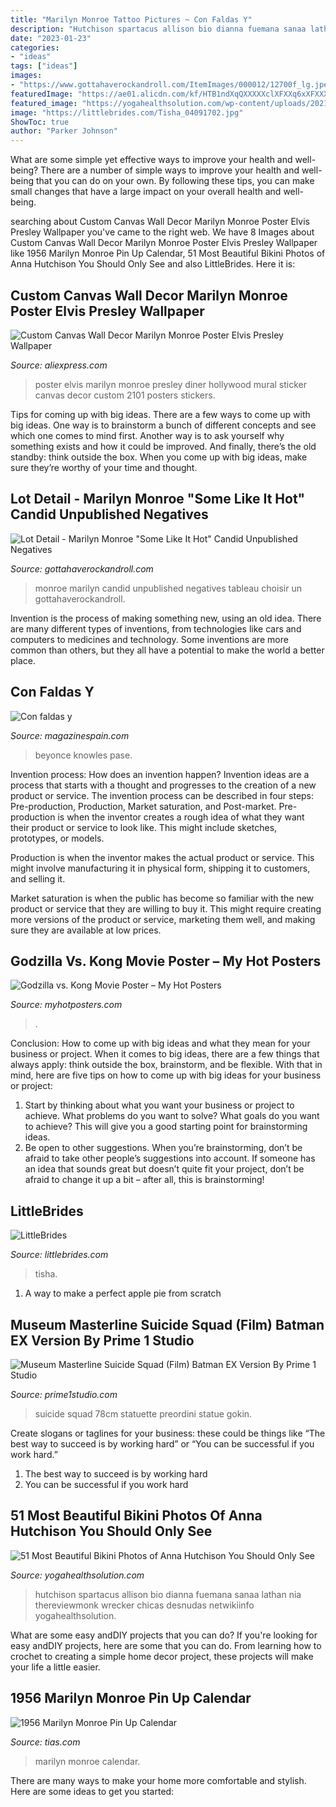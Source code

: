 ```yaml
---
title: "Marilyn Monroe Tattoo Pictures ~ Con Faldas Y"
description: "Hutchison spartacus allison bio dianna fuemana sanaa lathan nia thereviewmonk wrecker chicas desnudas netwikiinfo yogahealthsolution"
date: "2023-01-23"
categories:
- "ideas"
tags: ["ideas"]
images:
- "https://www.gottahaverockandroll.com/ItemImages/000012/12700f_lg.jpeg"
featuredImage: "https://ae01.alicdn.com/kf/HTB1ndXqQXXXXXclXFXXq6xXFXXXv/Custom-Canvas-Wall-Decor-Marilyn-Monroe-Poster-Elvis-Presley-Wallpaper-Hollywood-Diner-Sticker-Mural-2101.jpg"
featured_image: "https://yogahealthsolution.com/wp-content/uploads/2021/04/anna-hutchison_2117_6_wet.jpg"
image: "https://littlebrides.com/Tisha_04091702.jpg"
ShowToc: true
author: "Parker Johnson"
---
```



What are some simple yet effective ways to improve your health and well-being?
There are a number of simple ways to improve your health and well-being that you can do on your own. By following these tips, you can make small changes that have a large impact on your overall health and well-being.

	

		
searching about Custom Canvas Wall Decor Marilyn Monroe Poster Elvis Presley Wallpaper you've came to the right web. We have 8 Images about Custom Canvas Wall Decor Marilyn Monroe Poster Elvis Presley Wallpaper like 1956 Marilyn Monroe Pin Up Calendar, 51 Most Beautiful Bikini Photos of Anna Hutchison You Should Only See and also LittleBrides. Here it is:
		
    
## Custom Canvas Wall Decor Marilyn Monroe Poster Elvis Presley Wallpaper

<img loading=lazy src="https://ae01.alicdn.com/kf/HTB1ndXqQXXXXXclXFXXq6xXFXXXv/Custom-Canvas-Wall-Decor-Marilyn-Monroe-Poster-Elvis-Presley-Wallpaper-Hollywood-Diner-Sticker-Mural-2101.jpg" onerror="this.onerror=null;this.src='https://tse2.mm.bing.net/th?id=OIP.-Hn2N9kyvpfjWF9bDVTRFAHaLH&amp;pid=15.1';" alt="Custom Canvas Wall Decor Marilyn Monroe Poster Elvis Presley Wallpaper">

_Source: aliexpress.com_

>poster elvis marilyn monroe presley diner hollywood mural sticker canvas decor custom 2101 posters stickers. 

	

Tips for coming up with big ideas.
There are a few ways to come up with big ideas. One way is to brainstorm a bunch of different concepts and see which one comes to mind first. Another way is to ask yourself why something exists and how it could be improved. And finally, there’s the old standby: think outside the box. When you come up with big ideas, make sure they’re worthy of your time and thought.

    
## Lot Detail - Marilyn Monroe &quot;Some Like It Hot&quot; Candid Unpublished Negatives

<img loading=lazy src="https://www.gottahaverockandroll.com/ItemImages/000012/12700f_lg.jpeg" onerror="this.onerror=null;this.src='https://tse4.mm.bing.net/th?id=OIP.u9zQpJqtN5DaWlil4ku9AwHaK9&amp;pid=15.1';" alt="Lot Detail - Marilyn Monroe &quot;Some Like It Hot&quot; Candid Unpublished Negatives">

_Source: gottahaverockandroll.com_

>monroe marilyn candid unpublished negatives tableau choisir un gottahaverockandroll. 

	

Invention is the process of making something new, using an old idea. There are many different types of inventions, from technologies like cars and computers to medicines and technology. Some inventions are more common than others, but they all have a potential to make the world a better place.

    
## Con Faldas Y

<img loading=lazy src="https://www.magazinespain.com/wp-content/uploads/2013/con-faldas-y-a-lo-loco/Beyonce-Knowles.jpg" onerror="this.onerror=null;this.src='https://tse4.mm.bing.net/th?id=OIP.REtr06I8VCTcNajPqNW-swHaLH&amp;pid=15.1';" alt="Con faldas y">

_Source: magazinespain.com_

>beyonce knowles pase. 

	

Invention process: How does an invention happen?
Invention ideas are a process that starts with a thought and progresses to the creation of a new product or service. The invention process can be described in four steps: Pre-production, Production, Market saturation, and Post-market.
Pre-production is when the inventor creates a rough idea of what they want their product or service to look like. This might include sketches, prototypes, or models.

Production is when the inventor makes the actual product or service. This might involve manufacturing it in physical form, shipping it to customers, and selling it.

Market saturation is when the public has become so familiar with the new product or service that they are willing to buy it. This might require creating more versions of the product or service, marketing them well, and making sure they are available at low prices.

    
## Godzilla Vs. Kong Movie Poster – My Hot Posters

<img loading=lazy src="https://cdn.shopify.com/s/files/1/0747/3829/products/mL4228_grande.jpg?v=1583187141" onerror="this.onerror=null;this.src='https://tse1.mm.bing.net/th?id=OIP.iQ_aBGngoFpZIwBhFTiBBQAAAA&amp;pid=15.1';" alt="Godzilla vs. Kong Movie Poster – My Hot Posters">

_Source: myhotposters.com_

>. 

	

Conclusion: How to come up with big ideas and what they mean for your business or project.
When it comes to big ideas, there are a few things that always apply: think outside the box, brainstorm, and be flexible. With that in mind, here are five tips on how to come up with big ideas for your business or project: 
1. Start by thinking about what you want your business or project to achieve. What problems do you want to solve? What goals do you want to achieve? This will give you a good starting point for brainstorming ideas. 
2. Be open to other suggestions. When you’re brainstorming, don’t be afraid to take other people’s suggestions into account. If someone has an idea that sounds great but doesn’t quite fit your project, don’t be afraid to change it up a bit – after all, this is brainstorming! 

    
## LittleBrides

<img loading=lazy src="https://littlebrides.com/Tisha_04091702.jpg" onerror="this.onerror=null;this.src='https://tse2.mm.bing.net/th?id=OIP.DhB8JwTS9xG844nRVF8p8gHaLH&amp;pid=15.1';" alt="LittleBrides">

_Source: littlebrides.com_

>tisha. 

	

1. A way to make a perfect apple pie from scratch 

    
## Museum Masterline Suicide Squad (Film) Batman EX Version By Prime 1 Studio

<img loading=lazy src="https://cdn.prime1studio.com/media/catalog/product/cache/1/thumbnail/9df78eab33525d08d6e5fb8d27136e95/m/m/mmss-04ex-02.jpg" onerror="this.onerror=null;this.src='https://tse4.mm.bing.net/th?id=OIP.i8wE-0_dw6mpYucsNdKeCwHaKe&amp;pid=15.1';" alt="Museum Masterline Suicide Squad (Film) Batman EX Version By Prime 1 Studio">

_Source: prime1studio.com_

>suicide squad 78cm statuette preordini statue gokin. 

	

Create slogans or taglines for your business: these could be things like “The best way to succeed is by working hard” or “You can be successful if you work hard.”
1. The best way to succeed is by working hard 
2. You can be successful if you work hard 

    
## 51 Most Beautiful Bikini Photos Of Anna Hutchison You Should Only See

<img loading=lazy src="https://yogahealthsolution.com/wp-content/uploads/2021/04/anna-hutchison_2117_6_wet.jpg" onerror="this.onerror=null;this.src='https://tse2.mm.bing.net/th?id=OIP.0vt0oYy5sGXSPS6zCDW2igHaMI&amp;pid=15.1';" alt="51 Most Beautiful Bikini Photos of Anna Hutchison You Should Only See">

_Source: yogahealthsolution.com_

>hutchison spartacus allison bio dianna fuemana sanaa lathan nia thereviewmonk wrecker chicas desnudas netwikiinfo yogahealthsolution. 

	

What are some easy andDIY projects that you can do?
If you're looking for easy andDIY projects, here are some that you can do. From learning how to crochet to creating a simple home decor project, these projects will make your life a little easier.

    
## 1956 Marilyn Monroe Pin Up Calendar

<img loading=lazy src="https://www.tias.com/stores/adateintime/pictures/1602d.jpg" onerror="this.onerror=null;this.src='https://tse4.mm.bing.net/th?id=OIP.IrklXpXD-0fm339jPFjCqAAAAA&amp;pid=15.1';" alt="1956 Marilyn Monroe Pin Up Calendar">

_Source: tias.com_

>marilyn monroe calendar. 

	

There are many ways to make your home more comfortable and stylish. Here are some ideas to get you started: 

